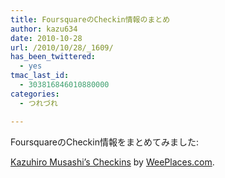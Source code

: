 ```yaml
---
title: FoursquareのCheckin情報のまとめ
author: kazu634
date: 2010-10-28
url: /2010/10/28/_1609/
has_been_twittered:
  - yes
tmac_last_id:
  - 303816846010880000
categories:
  - つれづれ

---
```

FoursquareのCheckin情報をまとめてみました:



<a href="http://www.weeplaces.com/kazuhiro-musashi" onclick="__gaTracker('send', 'event', 'outbound-article', 'http://www.weeplaces.com/kazuhiro-musashi', 'Kazuhiro Musashi&#8217;s Checkins');">Kazuhiro Musashi&#8217;s Checkins</a> by <a href="http://www.weeplaces.com" onclick="__gaTracker('send', 'event', 'outbound-article', 'http://www.weeplaces.com', 'WeePlaces.com');">WeePlaces.com</a>.
